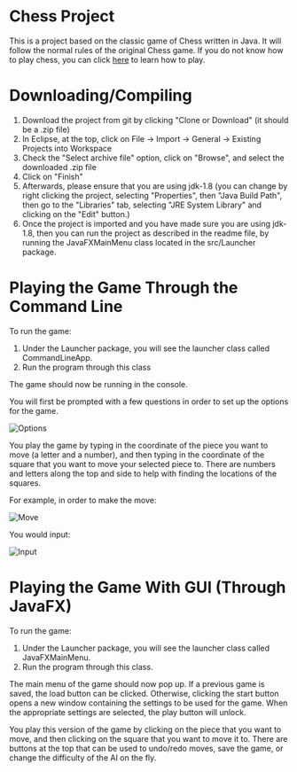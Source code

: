 # Chess Project
This is a project based on the classic game of Chess written in Java. It will follow the normal rules of the original Chess game.
If you do not know how to play chess, you can click [here](https://www.chess.com/learn-how-to-play-chess) to learn how to play.
# Downloading/Compiling
1. Download the project from git by clicking "Clone or Download" (it should be a .zip file)
2. In Eclipse, at the top, click on File -> Import -> General -> Existing Projects into Workspace
3. Check the "Select archive file" option, click on "Browse", and select the downloaded .zip file
4. Click on "Finish"
5. Afterwards, please ensure that you are using jdk-1.8 (you can change by right clicking the project, selecting "Properties", then "Java Build Path", then go to the "Libraries" tab, selecting "JRE System Library" and clicking on the "Edit" button.)
6. Once the project is imported and you have made sure you are using jdk-1.8, then you can run the project as described in the readme file, by running the JavaFXMainMenu class located in the src/Launcher package.
# Playing the Game Through the Command Line
To run the game:
1. Under the Launcher package, you will see the launcher class called CommandLineApp.
2. Run the program through this class

The game should now be running in the console.

You will first be prompted with a few questions in order to set up the options for the game.

![Options](https://i.imgur.com/aneJZog.png)

You play the game by typing in the coordinate of the piece you want to move (a letter and a number), and then typing in the coordinate of the square that you want to move your selected piece to. There are numbers and letters along the top and side to help with finding the locations of the squares.

For example, in order to make the move:

![Move](https://i.imgur.com/9hqhspP.png)

You would input:

![Input](https://i.imgur.com/0F4dTM1.png)

# Playing the Game With GUI (Through JavaFX)
To run the game:
1. Under the Launcher package, you will see the launcher class called JavaFXMainMenu.
2. Run the program through this class.

The main menu of the game should now pop up. If a previous game is saved, the load button can be clicked. Otherwise, clicking the start button opens a new window containing the settings to be used for the game. When the appropriate settings are selected, the play button will unlock.

You play this version of the game by clicking on the piece that you want to move, and then clicking on the square that you want to move it to. There are buttons at the top that can be used to undo/redo moves, save the game, or change the difficulty of the AI on the fly.


